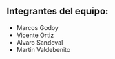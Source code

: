 ## Integrantes del equipo:
- Marcos Godoy
- Vicente Ortiz
- Alvaro Sandoval
- Martin Valdebenito

  
